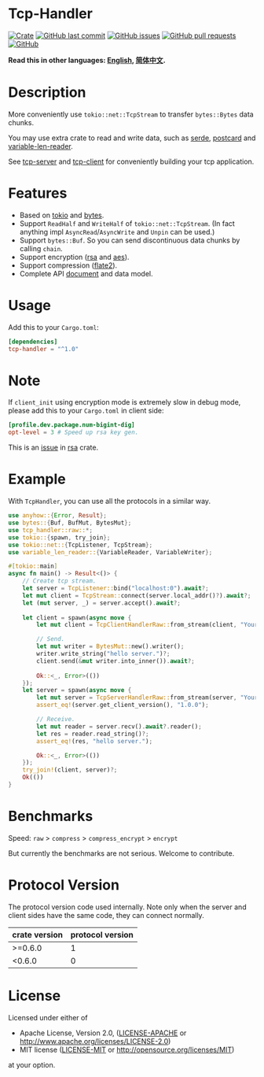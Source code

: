 # Tcp-Handler

[![Crate](https://img.shields.io/crates/v/tcp-handler.svg)](https://crates.io/crates/tcp-handler)
[![GitHub last commit](https://img.shields.io/github/last-commit/xuxiaocheng0201/tcp-handler)](https://github.com/xuxiaocheng0201/tcp-handler/commits/master)
[![GitHub issues](https://img.shields.io/github/issues-raw/xuxiaocheng0201/tcp-handler)](https://github.com/xuxiaocheng0201/tcp-handler/issues)
[![GitHub pull requests](https://img.shields.io/github/issues-pr/xuxiaocheng0201/tcp-handler)](https://github.com/xuxiaocheng0201/tcp-handler/pulls)
[![GitHub](https://img.shields.io/github/license/xuxiaocheng0201/tcp-handler)](https://github.com/xuxiaocheng0201/tcp-handler/blob/master/LICENSE)

**Read this in other languages: [English](README.md), [简体中文](README_zh.md).**

# Description

More conveniently use `tokio::net::TcpStream` to transfer `bytes::Bytes` data chunks.

You may use extra crate to read and write data,
such as [serde](https://crates.io/crates/serde),
[postcard](https://crates.io/crates/postcard) and
[variable-len-reader](https://crates.io/crates/variable-len-reader).

See [tcp-server](https://crates.io/crates/tcp-server) and [tcp-client](https://crates.io/crates/tcp-client)
for conveniently building your tcp application. 


# Features

* Based on [tokio](https://crates.io/crates/tokio) and [bytes](https://crates.io/crates/bytes).
* Support `ReadHalf` and `WriteHalf` of `tokio::net::TcpStream`.
  (In fact anything impl `AsyncRead`/`AsyncWrite` and `Unpin` can be used.)
* Support `bytes::Buf`. So you can send discontinuous data chunks by calling `chain`.
* Support encryption ([rsa](https://crates.io/crates/rsa) and [aes](https://crates.io/crates/aes-gcm)).
* Support compression ([flate2](https://crates.io/crates/flate2)).
* Complete API [document](https://docs.rs/tcp-handler/) and data model.


# Usage

Add this to your `Cargo.toml`:

```toml
[dependencies]
tcp-handler = "^1.0"
```


# Note

If `client_init` using encryption mode is extremely slow in debug mode,
please add this to your `Cargo.toml` in client side:

```toml
[profile.dev.package.num-bigint-dig]
opt-level = 3 # Speed up rsa key gen.
```

This is an [issue](https://github.com/RustCrypto/RSA/issues/29) in [rsa](https://crates.io/crates/rsa) crate.


# Example

With `TcpHandler`, you can use all the protocols in a similar way.

```rust
use anyhow::{Error, Result};
use bytes::{Buf, BufMut, BytesMut};
use tcp_handler::raw::*;
use tokio::{spawn, try_join};
use tokio::net::{TcpListener, TcpStream};
use variable_len_reader::{VariableReader, VariableWriter};

#[tokio::main]
async fn main() -> Result<()> {
    // Create tcp stream.
    let server = TcpListener::bind("localhost:0").await?;
    let mut client = TcpStream::connect(server.local_addr()?).await?;
    let (mut server, _) = server.accept().await?;
    
    let client = spawn(async move {
        let mut client = TcpClientHandlerRaw::from_stream(client, "YourApplication", "1.0.0").await?;

        // Send.
        let mut writer = BytesMut::new().writer();
        writer.write_string("hello server.")?;
        client.send(&mut writer.into_inner()).await?;
      
        Ok::<_, Error>(())
    });
    let server = spawn(async move {
        let mut server = TcpServerHandlerRaw::from_stream(server, "YourApplication", |v| v == "1.0.0", "1.0.0").await?;
        assert_eq!(server.get_client_version(), "1.0.0");

        // Receive.
        let mut reader = server.recv().await?.reader();
        let res = reader.read_string()?;
        assert_eq!(res, "hello server.");

        Ok::<_, Error>(())
    });
    try_join!(client, server)?;
    Ok(())
}
```


# Benchmarks

Speed: `raw` > `compress` > `compress_encrypt` > `encrypt`

But currently the benchmarks are not serious. Welcome to contribute.


# Protocol Version

The protocol version code used internally.
Note only when the server and client sides have the same code,
they can connect normally.

| crate version | protocol version |
|---------------|------------------|
| \>=0.6.0      | 1                |
| <0.6.0        | 0                |


# License

Licensed under either of

- Apache License, Version 2.0, ([LICENSE-APACHE](LICENSE-APACHE) or http://www.apache.org/licenses/LICENSE-2.0)
- MIT license ([LICENSE-MIT](LICENSE-MIT) or http://opensource.org/licenses/MIT)

at your option.
